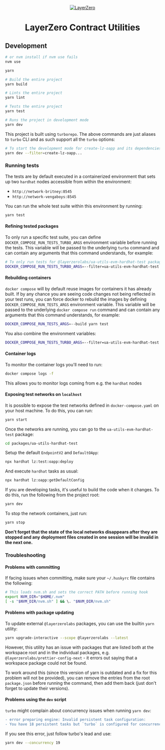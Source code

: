 <p align="center">
  <a href="https://layerzero.network">
    <img alt="LayerZero" style="max-width: 500px" src="https://d3a2dpnnrypp5h.cloudfront.net/bridge-app/lz.png"/>
  </a>
</p>

<h1 align="center">LayerZero Contract Utilities</h1>

## Development

```bash
# or nvm install if nvm use fails
nvm use

yarn

# Build the entire project
yarn build

# Lints the entire project
yarn lint

# Tests the entire project
yarn test

# Runs the project in development mode
yarn dev
```

This project is built using `turborepo`. The above commands are just aliases to `turbo` CLI and as such support all the `turbo` options:

```bash
# To start the development mode for create-lz-oapp and its dependencies
yarn dev --filter=create-lz-oapp...
```

### Running tests

The tests are by default executed in a containerized environment that sets up two `hardhat` nodes accessible from within the environment:

- `http://network-britney:8545`
- `http://network-vengaboys:8545`

You can run the whole test suite within this environment by running:

```bash
yarn test
```

#### Refining tested packages

To only run a specific test suite, you can define `DOCKER_COMPOSE_RUN_TESTS_TURBO_ARGS` environment variable before running the tests. This variable will be passed to the underlying `turbo` command and can contain any arguments that this command understands, for example:

```bash
# To only run tests for @layerzerolabs/ua-utils-evm-hardhat-test package
DOCKER_COMPOSE_RUN_TESTS_TURBO_ARGS=--filter=ua-utils-evm-hardhat-test yarn test
```

#### Rebuilding containers

`docker compose` will by default reuse images for containers it has already built. If by any chance you are seeing code changes not being reflected in your test runs, you can force docker to rebuild the images by defining `DOCKER_COMPOSE_RUN_TESTS_ARGS` environment variable. This variable will be passed to the underlying `docker compose run` command and can contain any arguments that this command understands, for example:

```bash
DOCKER_COMPOSE_RUN_TESTS_ARGS=--build yarn test
```

You also combine the environment variables:

```bash
DOCKER_COMPOSE_RUN_TESTS_TURBO_ARGS=--filter=ua-utils-evm-hardhat-test DOCKER_COMPOSE_RUN_TESTS_ARGS=--build yarn test
```

#### Container logs

To monitor the container logs you'll need to run:

```bash
docker compose logs -f
```

This allows you to monitor logs coming from e.g. the `hardhat` nodes

#### Exposing test networks on `localhost`

It is possible to expose the test networks defined in `docker-compose.yaml` on your host machine. To do this, you can run:

```bash
yarn start
```

Once the networks are running, you can go to the `ua-utils-evm-hardhat-test` package:

```bash
cd packages/ua-utils-hardhat-test
```

Setup the default `EndpointV2` and `DefaultOApp`:

```bash
npx hardhat lz:test:oapp:deploy
```

And execute `hardhat` tasks as usual:

```bash
npx hardhat lz:oapp:getDefaultConfig
```

If you are developing tasks, it's useful to build the code when it changes. To do this, run the following from the project root:

```bash
yarn dev
```

To stop the network containers, just run:

```bash
yarn stop
```

**Don't forget that the state of the local networks disappears after they are stopped and any deployment files created in one session will be invalid in the next one.**

### Troubleshooting

#### Problems with committing

If facing issues when committing, make sure your `~/.huskyrc` file contains the following:

```bash
# This loads nvm.sh and sets the correct PATH before running hook
export NVM_DIR="$HOME/.nvm"
[ -s "$NVM_DIR/nvm.sh" ] && \. "$NVM_DIR/nvm.sh"
```

#### Problems with package updating

To update external `@layerzerolabs` packages, you can use the builtin `yarn` utility:

```bash
yarn upgrade-interactive --scope @layerzerolabs --latest
```

However, this utility has an issue with packages that are listed both at the workspace root and in the individual packages, e.g. `@layerzerolabs/prettier-config-next` - it errors out saying that a workspace package could not be found.

To work around this (since this version of yarn is outdated and a fix for this problem will not be provided), you can remove the entries from the root `package.json` before running the command, then add them back (just don't forget to update their versions).

#### Problems using the `dev` script

`turbo` might complain about concurrency issues when running `yarn dev`:

```diff
- error preparing engine: Invalid persistent task configuration:
- You have 18 persistent tasks but `turbo` is configured for concurrency of 10. Set --concurrency to at least 19
```

If you see this error, just follow turbo's lead and use:

```bash
yarn dev --concurrency 19
```
